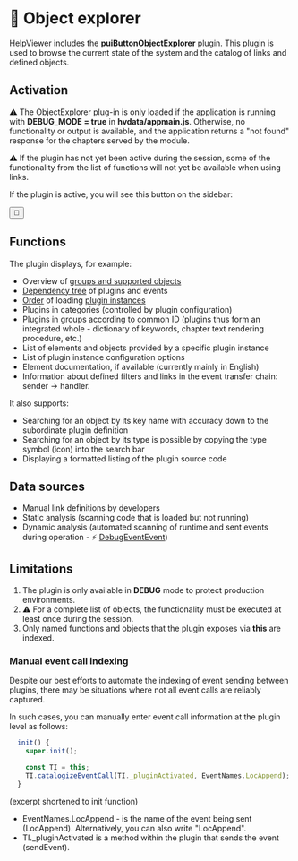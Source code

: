 # 🧩 Object explorer

HelpViewer includes the **puiButtonObjectExplorer** plugin. This plugin is used to browse the current state of the system and the catalog of links and defined objects.

## Activation

⚠️ The ObjectExplorer plug-in is only loaded if the application is running with **DEBUG_MODE = true** in **hvdata/appmain.js**. Otherwise, no functionality or output is available, and the application returns a "not found" response for the chapters served by the module.

⚠️ If the plugin has not yet been active during the session, some of the functionality from the list of functions will not yet be available when using links.

If the plugin is active, you will see this button on the sidebar:

<button class="pnl-btn" id="downP-ObjectExplorer" title="Object explorer" aria-label="Object explorer">🧩</button>

## Functions

The plugin displays, for example:

- Overview of [groups and supported objects][OEGroups]
- [Dependency tree][OETree] of plugins and events
- [Order][OELoadOrder] of loading [plugin instances][PlgsList]
- Plugins in categories (controlled by plugin configuration)
- Plugins in groups according to common ID (plugins thus form an integrated whole - dictionary of keywords, chapter text rendering procedure, etc.)
- List of elements and objects provided by a specific plugin instance
- List of plugin instance configuration options
- Element documentation, if available (currently mainly in English)
- Information about defined filters and links in the event transfer chain: sender -> handler.

It also supports:

- Searching for an object by its key name with accuracy down to the subordinate plugin definition
- Searching for an object by its type is possible by copying the type symbol (icon) into the search bar
- Displaying a formatted listing of the plugin source code

## Data sources

- Manual link definitions by developers
- Static analysis (scanning code that is loaded but not running)
- Dynamic analysis (automated scanning of runtime and sent events during operation - ⚡ [DebugEventEvent][DebugEventEvent])

## Limitations

1. The plugin is only available in **DEBUG** mode to protect production environments.
2. ⚠️ For a complete list of objects, the functionality must be executed at least once during the session.
3. Only named functions and objects that the plugin exposes via **this** are indexed.

### Manual event call indexing

Despite our best efforts to automate the indexing of event sending between plugins, there may be situations where not all event calls are reliably captured. 

In such cases, you can manually enter event call information at the plugin level as follows:

```javascript
  init() {
    super.init();

    const TI = this;
    TI.catalogizeEventCall(TI._pluginActivated, EventNames.LocAppend);
  }
```

(excerpt shortened to init function)

- EventNames.LocAppend - is the name of the event being sent (LocAppend). Alternatively, you can also write "LocAppend".
- TI._pluginActivated is a method within the plugin that sends the event (sendEvent).

[PlgsList]: plugins.lst.md "List of plugins"
[OEGroups]: :_/README.md "Object categories list"
[OETree]: :_/tree/TREE.md "Dependency tree"
[OELoadOrder]: :_/LORDER.md "Loading order"
[DebugEventEvent]: :_evt:DebugEventEvent.md "DebugEventEvent"
